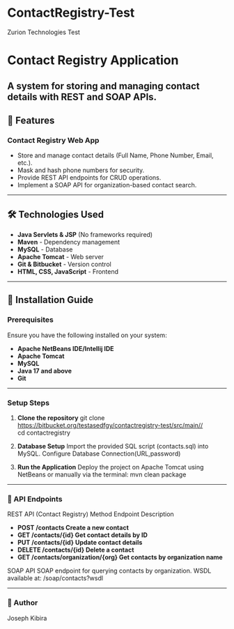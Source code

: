 # ContactRegistry-Test
 Zurion Technologies Test

 # Contact Registry Application

**A system for storing and managing contact details with REST and SOAP APIs.**
---

## 📌 Features

### **Contact Registry Web App**
- Store and manage contact details (Full Name, Phone Number, Email, etc.).
- Mask and hash phone numbers for security.
- Provide REST API endpoints for CRUD operations.
- Implement a SOAP API for organization-based contact search.
---

## 🛠️ Technologies Used
- **Java Servlets & JSP** (No frameworks required)
- **Maven** - Dependency management
- **MySQL** - Database
- **Apache Tomcat** - Web server
- **Git & Bitbucket** - Version control
- **HTML, CSS, JavaScript** - Frontend

---

## 🚀 Installation Guide

### **Prerequisites**
Ensure you have the following installed on your system:
- **Apache NetBeans IDE/Intellij IDE**<br>
- **Apache Tomcat**<br>
- **MySQL**<br>
- **Java 17 and above**<br>
- **Git**<br>

---
### **Setup Steps**
1. **Clone the repository**
git clone https://bitbucket.org/testasedfgy/contactregistry-test/src/main//<br>
cd contactregistry

2. **Database Setup**
Import the provided SQL script (contacts.sql) into MySQL.
Configure Database Connection(URL,password)

3. **Run the Application**
Deploy the project on Apache Tomcat using NetBeans or manually via the terminal:
mvn clean package

---

### 📌 API Endpoints
REST API (Contact Registry)
Method	Endpoint	Description
- **POST	/contacts	Create a new contact**<br>
- **GET	/contacts/{id}	Get contact details by ID**<br>
- **PUT	/contacts/{id}	Update contact details**<br>
- **DELETE	/contacts/{id}	Delete a contact**<br>
- **GET	/contacts/organization/{org}	Get contacts by organization name**<br>

SOAP API
SOAP endpoint for querying contacts by organization.
WSDL available at: /soap/contacts?wsdl

---

### 📝 Author
Joseph Kibira

